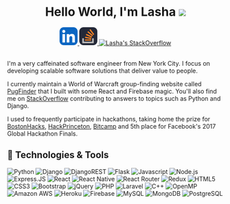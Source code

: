 <div align="center">
  <h1>Hello World, I'm Lasha <img src="https://media.giphy.com/media/hvRJCLFzcasrR4ia7z/giphy.gif" width="25px"> </h1>
  <a href="https://www.linkedin.com/in/lasha-zakariashvili/">
  <img alt="Lasha's LinkedIN" width="42px" src="https://github.com/tandpfun/skill-icons/blob/main/icons/LinkedIn.svg" />
  </a>
  <a href="https://stackoverflow.com/users/4038937/lzak">
    <img alt="Lasha's StackOverflow" width="42px" src="https://github.com/tandpfun/skill-icons/raw/main/icons/StackOverflow-Dark.svg" />
  </a>
  <a href="https://devpost.com/Lzak">
    <img alt="Lasha's StackOverflow" width="48px" src="http://nealrs.github.io/devpost-follow-button/icon/devpost.svg" />
  </a>
</div>

<br />

I'm a very caffeinated software engineer from New York City. I focus on developing scalable software solutions that deliver value to people.

I currently maintain a World of Warcraft group-finding website called [PugFinder](https://pugfinder.gg) that I built with some React and Firebase magic. You'll also find me on [StackOverflow](https://stackoverflow.com/users/4038937/lzak) contributing to answers to topics such as Python and Django.

I used to frequently participate in hackathons, taking home the prize for <a href="https://devpost.com/software/mobile-sleep-doctor">BostonHacks</a>, <a href="https://devpost.com/software/subtitles_irl">HackPrinceton</a>, <a href="https://devpost.com/software/holey-moley">Bitcamp</a> and 5th place for Facebook's 2017 Global Hackathon Finals.

## 🔧 Technologies & Tools
![Python](https://img.shields.io/badge/Python-3776AB?style=for-the-badge&logo=python&logoColor=white)
![Django](https://img.shields.io/badge/django-%23092E20.svg?style=for-the-badge&logo=django&logoColor=white)
![DjangoREST](https://img.shields.io/badge/DJANGO-REST-ff1709?style=for-the-badge&logo=django&logoColor=white&color=ff1709&labelColor=gray)
![Flask](https://img.shields.io/badge/Flask-000000?style=for-the-badge&logo=flask&logoColor=white)
![Javascript](https://img.shields.io/badge/JavaScript-F7DF1E?style=for-the-badge&logo=javascript&logoColor=black)
![Node.js](https://img.shields.io/badge/Node.js-43853D?style=for-the-badge&logo=node.js&logoColor=white)
![Express.JS](https://img.shields.io/badge/Express.js-404D59?style=for-the-badge)
![React](https://img.shields.io/badge/React-20232A?style=for-the-badge&logo=react&logoColor=61DAFB)
![React Native](https://img.shields.io/badge/React_Native-20232A?style=for-the-badge&logo=react&logoColor=61DAFB)
![React Router](https://img.shields.io/badge/React_Router-CA4245?style=for-the-badge&logo=react-router&logoColor=white)
![Redux](https://img.shields.io/badge/Redux-593D88?style=for-the-badge&logo=redux&logoColor=white)
![HTML5](https://img.shields.io/badge/HTML5-E34F26?style=for-the-badge&logo=html5&logoColor=white)
![CSS3](https://img.shields.io/badge/CSS3-1572B6?style=for-the-badge&logo=css3&logoColor=white)
![Bootstrap](https://img.shields.io/badge/Bootstrap-563D7C?style=for-the-badge&logo=bootstrap&logoColor=white)
![jQuery](https://img.shields.io/badge/jQuery-0769AD?style=for-the-badge&logo=jquery&logoColor=white)
![PHP](https://img.shields.io/badge/PHP-777BB4?style=for-the-badge&logo=php&logoColor=white)
![Laravel](https://img.shields.io/badge/Laravel-FF2D20?style=for-the-badge&logo=laravel&logoColor=white)
![C++](https://img.shields.io/badge/C%2B%2B-00599C?style=for-the-badge&logo=c%2B%2B&logoColor=white)
![OpenMP](https://img.shields.io/badge/OpenMP-107078?style=for-the-badge&logo=openmp&logoColor=white)
![Amazon AWS](https://img.shields.io/badge/Amazon_AWS-FF9900?style=for-the-badge&logo=amazonaws&logoColor=white)
![Heroku](https://img.shields.io/badge/Heroku-430098?style=for-the-badge&logo=heroku&logoColor=white)
![Firebase](https://img.shields.io/badge/Firebase-039BE5?style=for-the-badge&logo=Firebase&logoColor=white)
![MySQL](https://img.shields.io/badge/MySQL-00000F?style=for-the-badge&logo=mysql&logoColor=white)
![MongoDB](https://img.shields.io/badge/MongoDB-4EA94B?style=for-the-badge&logo=mongodb&logoColor=white)
![PostgreSQL](https://img.shields.io/badge/PostgreSQL-316192?style=for-the-badge&logo=postgresql&logoColor=white)

<!--
**Lzak/Lzak** is a ✨ _special_ ✨ repository because its `README.md` (this file) appears on your GitHub profile.

Here are some ideas to get you started:

- 🔭 I’m currently working on ...
- 🌱 I’m currently learning ...
- 👯 I’m looking to collaborate on ...
- 🤔 I’m looking for help with ...
- 💬 Ask me about ...
- 📫 How to reach me: ...
- 😄 Pronouns: ...
- ⚡ Fun fact: ...
-->
